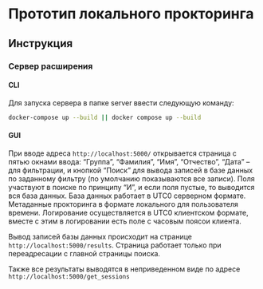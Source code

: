 # Прототип локального прокторинга

## Инструкция

### Сервер расширения
#### CLI
Для запуска сервера в папке server ввести следующую команду:
```bash
docker-compose up --build || docker compose up --build
```

#### GUI
При вводе адреса `http://localhost:5000/` открывается страница с пятью окнами ввода: “Группа”, “Фамилия”, “Имя”, “Отчество”, “Дата” – для фильтрации, и кнопкой “Поиск” для вывода записей в базе данных по заданному фильтру (по умолчанию показываются все записи). Поля участвуют в поиске по принципу “И”, и если поля пустые, то выводится вся база данных. База данных работает в UTC0 серверном формате. Метаданные прокторинга в формате локального для пользователя времени. Логирование осуществляется в UTC0 клиентском формате, вместе с этим в логировании есть поле с часовым поясои клиента.

Вывод записей базы данных происходит на странице `http://localhost:5000/results`. Страница работает только при переадресации с главной страницы поиска.

Также все результаты выводятся в неприведенном виде по адресе `http://localhost:5000/get_sessions`